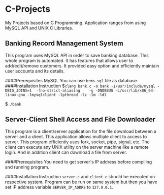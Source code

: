 # C-Projects
My Projects based on C Programming. Application ranges from using MySQL API and UNIX C Libraries.

## Banking Record Management System
This program uses MySQL API in order to save banking database. This whole program is automated. It has features that allows user to add/edit/remove customers. It provided easy option and efficiently maintain user accounts and its details.

####Prerequisites
MySQl. You can use `brms.sql` file as database.
####Installation Instruction
$`clang bank.c -o bank -I/usr/include/mysql -DBIG_JOINS=1  -fno-strict-aliasing    -g -DNDEBUG -L/usr/lib/x86_64-linux-gnu -lmysqlclient -lpthread -lz -lm -ldl`

$`./bank`

## Server-Client Shell Access and File Downloader
This program is a client/server application for the file download between a server and a client. This application allows multiple client to access to server. This program efficiently uses fork, socket, pipe, signal, etc. The client can execute any UNIX utility on the server machine like a remote login. And in addition client can download a file from server.

####Prerequisites
  You need to get server's IP address before compiling and running program.

####Installation Instruction
`server.c` and `client.c` should be executed on respective system. Program can be run on same system but then you have set IP address variable `SERVER_IP_ADDRS` to `127.0.0.1`.
